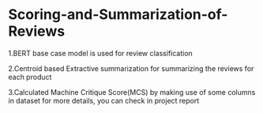 # Scoring-and-Summarization-of-Reviews

1.BERT base case model is used for review classification

2.Centroid based Extractive summarization for summarizing the reviews for each product

3.Calculated Machine Critique Score(MCS) by making use of some columns in dataset
for more details, you can check in project report
